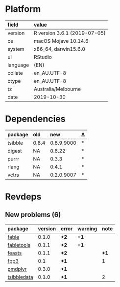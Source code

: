 # Platform

|field    |value                        |
|:--------|:----------------------------|
|version  |R version 3.6.1 (2019-07-05) |
|os       |macOS Mojave 10.14.6         |
|system   |x86_64, darwin15.6.0         |
|ui       |RStudio                      |
|language |(EN)                         |
|collate  |en_AU.UTF-8                  |
|ctype    |en_AU.UTF-8                  |
|tz       |Australia/Melbourne          |
|date     |2019-10-30                   |

# Dependencies

|package |old   |new        |Δ  |
|:-------|:-----|:----------|:--|
|tsibble |0.8.4 |0.8.9.9000 |*  |
|digest  |NA    |0.6.22     |*  |
|purrr   |NA    |0.3.3      |*  |
|rlang   |NA    |0.4.1      |*  |
|vctrs   |NA    |0.2.0.9007 |*  |

# Revdeps

## New problems (6)

|package                                |version |error  |warning |note   |
|:--------------------------------------|:-------|:------|:-------|:------|
|[fable](problems.md#fable)             |0.1.0   |__+2__ |__+1__  |       |
|[fabletools](problems.md#fabletools)   |0.1.1   |__+2__ |__+1__  |       |
|[feasts](problems.md#feasts)           |0.1.1   |__+2__ |        |__+1__ |
|[fpp3](problems.md#fpp3)               |0.1     |__+1__ |        |1      |
|[pmdplyr](problems.md#pmdplyr)         |0.3.0   |__+1__ |        |       |
|[tsibbledata](problems.md#tsibbledata) |0.1.0   |__+1__ |        |2      |

